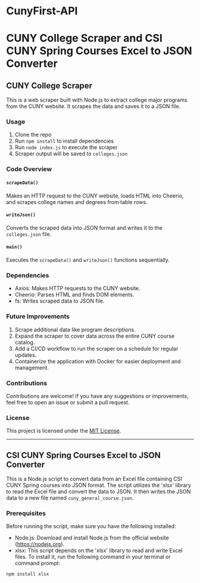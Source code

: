 # CunyFirst-API
# CUNY College Scraper and CSI CUNY Spring Courses Excel to JSON Converter

## CUNY College Scraper

This is a web scraper built with Node.js to extract college major programs from the CUNY website. It scrapes the data and saves it to a JSON file.

### Usage

1. Clone the repo
2. Run `npm install` to install dependencies
3. Run `node index.js` to execute the scraper
4. Scraper output will be saved to `colleges.json`

### Code Overview

#### `scrapeData()`

Makes an HTTP request to the CUNY website, loads HTML into Cheerio, and scrapes college names and degrees from table rows.

#### `writeJson()`

Converts the scraped data into JSON format and writes it to the `colleges.json` file.

#### `main()`

Executes the `scrapeData()` and `writeJson()` functions sequentially.

### Dependencies

- Axios: Makes HTTP requests to the CUNY website.
- Cheerio: Parses HTML and finds DOM elements.
- fs: Writes scraped data to JSON file.

### Future Improvements

1. Scrape additional data like program descriptions.
2. Expand the scraper to cover data across the entire CUNY course catalog.
3. Add a CI/CD workflow to run the scraper on a schedule for regular updates.
4. Containerize the application with Docker for easier deployment and management.

### Contributions

Contributions are welcome! If you have any suggestions or improvements, feel free to open an issue or submit a pull request.

### License

This project is licensed under the [MIT License](LICENSE).

---

## CSI CUNY Spring Courses Excel to JSON Converter

This is a Node.js script to convert data from an Excel file containing CSI CUNY Spring courses into JSON format. The script utilizes the 'xlsx' library to read the Excel file and convert the data to JSON. It then writes the JSON data to a new file named `cuny_general_course.json`.

### Prerequisites

Before running the script, make sure you have the following installed:

- Node.js: Download and install Node.js from the official website (https://nodejs.org).
- xlsx: This script depends on the 'xlsx' library to read and write Excel files. To install it, run the following command in your terminal or command prompt:

```bash
npm install xlsx


